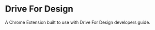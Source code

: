 Drive For Design
==============

A Chrome Extension built to use with Drive For Design developers guide.
